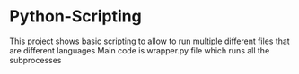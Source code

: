 # Python-Scripting
This project shows basic scripting to allow to run multiple different files that are different languages  Main code is wrapper.py file which runs all the subprocesses
